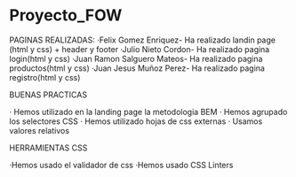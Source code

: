 # Proyecto_FOW

PAGINAS REALIZADAS:
·Felix Gomez Enriquez- Ha realizado landin page (html y css) +  header y footer
·Julio Nieto Cordon- Ha realizado pagina login(html y css)
·Juan Ramon Salguero Mateos- Ha realizado pagina productos(html y css)
·Juan Jesus Muñoz Perez- Ha realizado pagina registro(html y css)


BUENAS PRACTICAS

· Hemos utilizado en la landing page la metodologia BEM
· Hemos agrupado los selectores CSS
· Hemos utilizado hojas de css externas 
· Usamos valores relativos


HERRAMIENTAS CSS

·Hemos usado el validador de css
·Hemos usado CSS Linters
